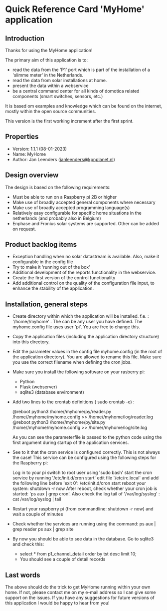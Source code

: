Quick Reference Card 'MyHome' application
=========================================

Introduction
------------
Thanks for using the MyHome application!

The primary aim of this application is to:
- read the data from the 'P1' port which is part of the installation of a 'slimme meter' in the Netherlands.
- read the data from solar installations at home.
- present the data within a webservice
- be a central command center for all kinds of domotica related components (smart switches, sensors, etc.)

It is based om examples and knowledge which can be found on the internet, mostly within the open source communities.

This version is the first working increment after the first sprint. 

Properties
----------
- Version: 1.1.1 (08-01-2023)
- Name: MyHome
- Author: Jan Leenders (janleenders@kpnplanet.nl)

Design overview
---------------
The design is based on the following requirements:
- Must be able to run on a Raspberry pi 2B or higher
- Make use of broadly accepted general components where necessary
- Make use of broadly accepted programming language(s)
- Relatively easy configurable for specific home situations in the netherlands (and probably also in Belgium)
- Enphase and Fronius solar systems are supported. Other can be added on request.
 
Product backlog items
---------------------
- Exception handling when no solar datastream is available. Also, make it configurable in the config file
- Try to make it 'running out of the box'
- Additional development of the reports functionality in the webservice. 
- Create the first version of the control functionality
- Add additional control on the quality of the configuration file input, to enhance the stability of the application. 

Installation, general steps
---------------------------
- Create  directory  within which the application will be installed. f.e. : '/home/<user>/myhome' .
  The <user> can be any user you have defined. The myhome.config file uses user 'pi'. You are free to change this. 
- Copy the application files (including the application directory structure) into this directory.
- Edit the parameter values in the config file myhome.config (in the root of the application directory). You are allowed to rename this file. Make sure you use the correct filename when defining the cron jobs.
- Make sure you install the following software on your rasberry pi:
	- Python
	- Flask (webserver)
	- sqlite3 (database environment)

- Add two lines to the crontab definitions ( sudo crontab -e) :

	@reboot python3 /home/<user>/myhome/py/reader.py /home/<user>/myhome/myhome.config >> /home/<user>/myhome/log/reader.log
	@reboot python3 /home/<user>/myhome/py/site.py /home/<user>/myhome/myhome.config >> /home/<user>/myhome/log/site.log

  As you can see the parameterfile is passed to the python code using the first argument during startup of the application services. 

- See to it that the cron service is configured correctly. This is not always the case! This service can be configured using the following steps for the Raspberry pi:

	Log in to your pi
	switch to root user using 'sudo bash'
	start the cron service by running '/etc/init.d/cron start'
	edit file '/etc/rc.local' and add the following line before 'exit 0':
		/etc/init.d/cron start
	reboot your system: shutdown -r now
	After reboot, check whether your cron job is started: 'ps aux | grep cron'.
	Also check the log tail of '/var/log/syslog' : cat /var/log/syslog | tail
 
- Restart your raspberry pi (from commandline: shutdown -r now) and wait a couple of minutes

- Check whether the services are running using the command: 
	ps aux | grep reader
	ps aux | grep site
	

- By now you should be able to see data in the database. Go to sqlite3 <database name> and check this:
	- select * from p1_channel_detail order by tst desc limit 10;
	- You should see a couple of detail records

Last words
----------
The above should do the trick to get MyHome running within your own home. If not, please contact me on my e-mail address so I can give some support on the issues.
If you have any suggestions for future versions of this application I would be happy to hear from you!


	
	

